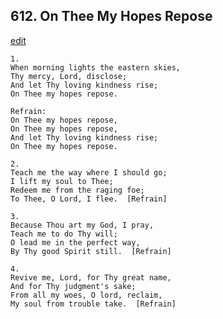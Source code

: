 
## 612.  On Thee My Hopes Repose
[edit](https://docs.google.com/document/d/145lOduq62fWwjySfcUAKEyYyY3GKJkqI/edit?mode=html)



    1.
    When morning lights the eastern skies,
    Thy mercy, Lord, disclose;
    And let Thy loving kindness rise;
    On Thee my hopes repose.

    Refrain:
    On Thee my hopes repose,
    On Thee my hopes repose,
    And let Thy loving kindness rise;
    On Thee my hopes repose.

    2.
    Teach me the way where I should go;
    I lift my soul to Thee;
    Redeem me from the raging foe;
    To Thee, O Lord, I flee.  [Refrain]

    3.
    Because Thou art my God, I pray,
    Teach me to do Thy will;
    O lead me in the perfect way,
    By Thy good Spirit still.  [Refrain]

    4.
    Revive me, Lord, for Thy great name,
    And for Thy judgment's sake;
    From all my woes, O lord, reclaim,
    My soul from trouble take.  [Refrain]
